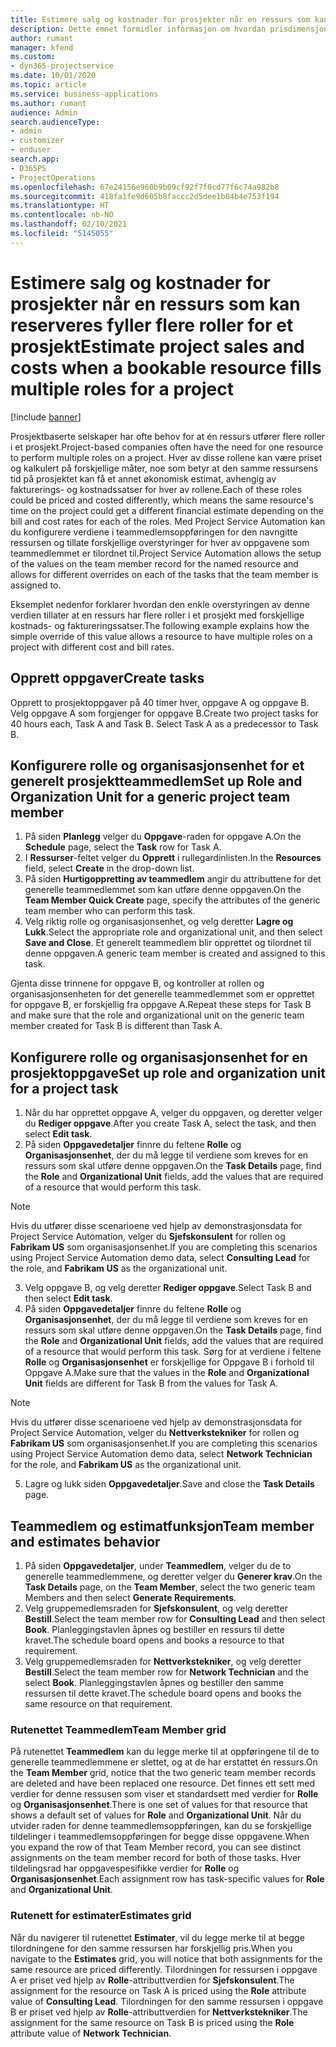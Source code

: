 ```yaml
---
title: Estimere salg og kostnader for prosjekter når en ressurs som kan reserveres fyller flere roller for et prosjekt
description: Dette emnet formidler informasjon om hvordan prisdimensjoner kan brukes til å støtte prissetting og kostnadsberegning for en ressurs som fyller flere roller i et prosjekt.
author: rumant
manager: kfend
ms.custom:
- dyn365-projectservice
ms.date: 10/01/2020
ms.topic: article
ms.service: business-applications
ms.author: rumant
audience: Admin
search.audienceType:
- admin
- customizer
- enduser
search.app:
- D365PS
- ProjectOperations
ms.openlocfilehash: 67e24156e960b9b09cf92f7f0cd77f6c74a982b8
ms.sourcegitcommit: 418fa1fe9d605b8faccc2d5dee1b04b4e753f194
ms.translationtype: HT
ms.contentlocale: nb-NO
ms.lasthandoff: 02/10/2021
ms.locfileid: "5145055"
---
```

# <a name="estimate-project-sales-and-costs-when-a-bookable-resource-fills-multiple-roles-for-a-project"></a><span data-ttu-id="8431c-103">Estimere salg og kostnader for prosjekter når en ressurs som kan reserveres fyller flere roller for et prosjekt</span><span class="sxs-lookup"><span data-stu-id="8431c-103">Estimate project sales and costs when a bookable resource fills multiple roles for a project</span></span> 

[!include [banner](../includes/psa-now-project-operations.md)]

<span data-ttu-id="8431c-104">Prosjektbaserte selskaper har ofte behov for at én ressurs utfører flere roller i et prosjekt.</span><span class="sxs-lookup"><span data-stu-id="8431c-104">Project-based companies often have the need for one resource to perform multiple roles on a project.</span></span> <span data-ttu-id="8431c-105">Hver av disse rollene kan være priset og kalkulert på forskjellige måter, noe som betyr at den samme ressursens tid på prosjektet kan få et annet økonomisk estimat, avhengig av fakturerings- og kostnadssatser for hver av rollene.</span><span class="sxs-lookup"><span data-stu-id="8431c-105">Each of these roles could be priced and costed differently, which means the same resource's time on the project could get a different financial estimate depending on the bill and cost rates for each of the roles.</span></span> <span data-ttu-id="8431c-106">Med Project Service Automation kan du konfigurere verdiene i teammedlemsoppføringen for den navngitte ressursen og tillate forskjellige overstyringer for hver av oppgavene som teammedlemmet er tilordnet til.</span><span class="sxs-lookup"><span data-stu-id="8431c-106">Project Service Automation allows the setup of the values on the team member record for the named resource and allows for different overrides on each of the tasks that the team member is assigned to.</span></span>

<span data-ttu-id="8431c-107">Eksemplet nedenfor forklarer hvordan den enkle overstyringen av denne verdien tillater at en ressurs har flere roller i et prosjekt med forskjellige kostnads- og faktureringssatser.</span><span class="sxs-lookup"><span data-stu-id="8431c-107">The following example  explains how the simple override of this value allows a resource to have multiple roles on a project with different cost and bill rates.</span></span>

## <a name="create-tasks"></a><span data-ttu-id="8431c-108">Opprett oppgaver</span><span class="sxs-lookup"><span data-stu-id="8431c-108">Create tasks</span></span>
<span data-ttu-id="8431c-109">Opprett to prosjektoppgaver på 40 timer hver, oppgave A og oppgave B. Velg oppgave A som forgjenger for oppgave B.</span><span class="sxs-lookup"><span data-stu-id="8431c-109">Create two project tasks for 40 hours each, Task A and Task B. Select Task A as a predecessor to Task B.</span></span>

## <a name="set-up-role-and-organization-unit-for-a-generic-project-team-member"></a><span data-ttu-id="8431c-110">Konfigurere rolle og organisasjonsenhet for et generelt prosjektteammedlem</span><span class="sxs-lookup"><span data-stu-id="8431c-110">Set up Role and Organization Unit for a generic project team member</span></span>

1. <span data-ttu-id="8431c-111">På siden **Planlegg** velger du **Oppgave**-raden for oppgave A.</span><span class="sxs-lookup"><span data-stu-id="8431c-111">On the **Schedule** page, select the **Task** row for Task A.</span></span> 
2. <span data-ttu-id="8431c-112">I **Ressurser**-feltet velger du **Opprett** i rullegardinlisten.</span><span class="sxs-lookup"><span data-stu-id="8431c-112">In the **Resources** field, select **Create** in the drop-down list.</span></span>
3. <span data-ttu-id="8431c-113">På siden **Hurtigoppretting av teammedlem** angir du attributtene for det generelle teammedlemmet som kan utføre denne oppgaven.</span><span class="sxs-lookup"><span data-stu-id="8431c-113">On the **Team Member Quick Create** page, specify the attributes of the generic team member who can perform this task.</span></span>
4. <span data-ttu-id="8431c-114">Velg riktig rolle og organisasjonsenhet, og velg deretter **Lagre og Lukk**.</span><span class="sxs-lookup"><span data-stu-id="8431c-114">Select the appropriate role and organizational unit, and then select **Save and Close**.</span></span> <span data-ttu-id="8431c-115">Et generelt teammedlem blir opprettet og tilordnet til denne oppgaven.</span><span class="sxs-lookup"><span data-stu-id="8431c-115">A generic team member is created and assigned to this task.</span></span> 

<span data-ttu-id="8431c-116">Gjenta disse trinnene for oppgave B, og kontroller at rollen og organisasjonsenheten for det generelle teammedlemmet som er opprettet for oppgave B, er forskjellig fra oppgave A.</span><span class="sxs-lookup"><span data-stu-id="8431c-116">Repeat these steps for Task B and make sure that the role and organizational unit on the generic team member created for Task B is different than Task A.</span></span> 

## <a name="set-up-role-and-organization-unit-for-a-project-task"></a><span data-ttu-id="8431c-117">Konfigurere rolle og organisasjonsenhet for en prosjektoppgave</span><span class="sxs-lookup"><span data-stu-id="8431c-117">Set up role and organization unit for a project task</span></span>

1. <span data-ttu-id="8431c-118">Når du har opprettet oppgave A, velger du oppgaven, og deretter velger du **Rediger oppgave**.</span><span class="sxs-lookup"><span data-stu-id="8431c-118">After you create Task A, select the task, and then select **Edit task**.</span></span>
2. <span data-ttu-id="8431c-119">På siden **Oppgavedetaljer** finnre du feltene **Rolle** og **Organisasjonsenhet**, der du må legge til verdiene som kreves for en ressurs som skal utføre denne oppgaven.</span><span class="sxs-lookup"><span data-stu-id="8431c-119">On the **Task Details** page, find the **Role** and **Organizational Unit** fields, add the values that are required of a resource that would perform this task.</span></span> 

  > [!NOTE]
  > <span data-ttu-id="8431c-120">Hvis du utfører disse scenarioene ved hjelp av demonstrasjonsdata for Project Service Automation, velger du **Sjefskonsulent** for rollen og **Fabrikam US** som organisasjonsenhet.</span><span class="sxs-lookup"><span data-stu-id="8431c-120">If you are completing this scenarios using Project Service Automation demo data, select **Consulting Lead** for the role, and **Fabrikam US** as the organizational unit.</span></span>

3. <span data-ttu-id="8431c-121">Velg oppgave B, og velg deretter **Rediger oppgave**.</span><span class="sxs-lookup"><span data-stu-id="8431c-121">Select Task B and then select **Edit task**.</span></span>
4. <span data-ttu-id="8431c-122">På siden **Oppgavedetaljer** finnre du feltene **Rolle** og **Organisasjonsenhet**, der du må legge til verdiene som kreves for en ressurs som skal utføre denne oppgaven.</span><span class="sxs-lookup"><span data-stu-id="8431c-122">On the **Task Details** page, find the **Role** and **Organizational Unit** fields, add the values that are required of a resource that would perform this task.</span></span> <span data-ttu-id="8431c-123">Sørg for at verdiene i feltene **Rolle** og **Organisasjonsenhet** er forskjellige for Oppgave B i forhold til Oppgave A.</span><span class="sxs-lookup"><span data-stu-id="8431c-123">Make sure that the values in the **Role** and **Organizational Unit** fields are different for Task B from the values for Task A.</span></span> 

  > [!NOTE]
  > <span data-ttu-id="8431c-124">Hvis du utfører disse scenarioene ved hjelp av demonstrasjonsdata for Project Service Automation, velger du **Nettverkstekniker** for rollen og **Fabrikam US** som organisasjonsenhet.</span><span class="sxs-lookup"><span data-stu-id="8431c-124">If you are completing this scenarios using Project Service Automation demo data, select **Network Technician** for the role, and **Fabrikam US** as the organizational unit.</span></span>

5. <span data-ttu-id="8431c-125">Lagre og lukk siden **Oppgavedetaljer**.</span><span class="sxs-lookup"><span data-stu-id="8431c-125">Save and close the **Task Details** page.</span></span> 

## <a name="team-member-and-estimates-behavior"></a><span data-ttu-id="8431c-126">Teammedlem og estimatfunksjon</span><span class="sxs-lookup"><span data-stu-id="8431c-126">Team member and estimates behavior</span></span> 

1. <span data-ttu-id="8431c-127">På siden **Oppgavedetaljer**, under **Teammedlem**, velger du de to generelle teammedlemmene, og deretter velger du **Generer krav**.</span><span class="sxs-lookup"><span data-stu-id="8431c-127">On the **Task Details** page, on the **Team Member**, select the two generic team Members and then select **Generate Requirements**.</span></span> 
2. <span data-ttu-id="8431c-128">Velg gruppemedlemsraden for **Sjefskonsulent**, og velg deretter **Bestill**.</span><span class="sxs-lookup"><span data-stu-id="8431c-128">Select the team member row for **Consulting Lead** and then select **Book**.</span></span> <span data-ttu-id="8431c-129">Planleggingstavlen åpnes og bestiller en ressurs til dette kravet.</span><span class="sxs-lookup"><span data-stu-id="8431c-129">The schedule board opens and books a resource to that requirement.</span></span>
3. <span data-ttu-id="8431c-130">Velg gruppemedlemsraden for **Nettverkstekniker**, og velg deretter **Bestill**.</span><span class="sxs-lookup"><span data-stu-id="8431c-130">Select the team member row for **Network Technician** and the select **Book**.</span></span> <span data-ttu-id="8431c-131">Planleggingstavlen åpnes og bestiller den samme ressursen til dette kravet.</span><span class="sxs-lookup"><span data-stu-id="8431c-131">The schedule board opens and books the same resource on that requirement.</span></span>

### <a name="team-member-grid"></a><span data-ttu-id="8431c-132">Rutenettet Teammedlem</span><span class="sxs-lookup"><span data-stu-id="8431c-132">Team Member grid</span></span> 
<span data-ttu-id="8431c-133">På rutenettet **Teammedlem** kan du legge merke til at oppføringene til de to generelle teammedlemmene er slettet, og at de har erstattet én ressurs.</span><span class="sxs-lookup"><span data-stu-id="8431c-133">On the **Team Member** grid, notice that the two generic team member records are deleted and have been replaced one resource.</span></span> <span data-ttu-id="8431c-134">Det finnes ett sett med verdier for denne ressusen som viser et standardsett med verdier for **Rolle** og **Organisasjonsenhet**.</span><span class="sxs-lookup"><span data-stu-id="8431c-134">There is one set of values for that resource that shows a default set of values for **Role** and **Organizational Unit**.</span></span>
<span data-ttu-id="8431c-135">Når du utvider raden for denne teammedlemsoppføringen, kan du se forskjellige tildelinger i teammedlemsoppføringen for begge disse oppgavene.</span><span class="sxs-lookup"><span data-stu-id="8431c-135">When you expand the row of that Team Member record, you can see distinct assignments on the team member record for both of those tasks.</span></span> <span data-ttu-id="8431c-136">Hver tildelingsrad har oppgavespesifikke verdier for **Rolle** og **Organisasjonsenhet**.</span><span class="sxs-lookup"><span data-stu-id="8431c-136">Each assignment row has task-specific values for **Role** and **Organizational Unit**.</span></span> 

### <a name="estimates-grid"></a><span data-ttu-id="8431c-137">Rutenett for estimater</span><span class="sxs-lookup"><span data-stu-id="8431c-137">Estimates grid</span></span> 
<span data-ttu-id="8431c-138">Når du navigerer til rutenettet **Estimater**, vil du legge merke til at begge tilordningene for den samme ressursen har forskjellig pris.</span><span class="sxs-lookup"><span data-stu-id="8431c-138">When you navigate to the **Estimates** grid, you will notice that both assignments for the same resource are priced differently.</span></span>
<span data-ttu-id="8431c-139">Tilordningen for ressursen i oppgave A er priset ved hjelp av **Rolle**-attributtverdien for **Sjefskonsulent**.</span><span class="sxs-lookup"><span data-stu-id="8431c-139">The assignment for the resource on Task A is priced using the **Role** attribute value of **Consulting Lead**.</span></span> <span data-ttu-id="8431c-140">Tilordningen for den samme ressursen i oppgave B er priset ved hjelp av **Rolle**-attributtverdien for **Nettverkstekniker**.</span><span class="sxs-lookup"><span data-stu-id="8431c-140">The assignment for the same resource on Task B is priced using the **Role** attribute value of **Network Technician**.</span></span>

